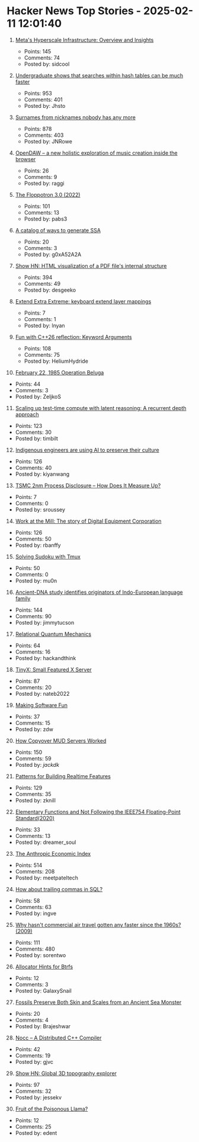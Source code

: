 # Hacker News Top Stories - 2025-02-11 12:01:40

1. [Meta's Hyperscale Infrastructure: Overview and Insights](https://cacm.acm.org/research/metas-hyperscale-infrastructure-overview-and-insights/)
   - Points: 145
   - Comments: 74
   - Posted by: sidcool

2. [Undergraduate shows that searches within hash tables can be much faster](https://www.quantamagazine.org/undergraduate-upends-a-40-year-old-data-science-conjecture-20250210/)
   - Points: 953
   - Comments: 401
   - Posted by: Jhsto

3. [Surnames from nicknames nobody has any more](https://blog.plover.com/lang/etym/nickname-names.html)
   - Points: 878
   - Comments: 403
   - Posted by: JNRowe

4. [OpenDAW – a new holistic exploration of music creation inside the browser](https://opendaw.studio/)
   - Points: 26
   - Comments: 9
   - Posted by: raggi

5. [The Floppotron 3.0 (2022)](https://silent.org.pl/home/2022/06/13/the-floppotron-3-0/)
   - Points: 101
   - Comments: 13
   - Posted by: pabs3

6. [A catalog of ways to generate SSA](https://bernsteinbear.com/blog/ssa/)
   - Points: 20
   - Comments: 3
   - Posted by: g0xA52A2A

7. [Show HN: HTML visualization of a PDF file's internal structure](https://github.com/desgeeko/pdfsyntax/blob/main/docs/browse.md)
   - Points: 394
   - Comments: 49
   - Posted by: desgeeko

8. [Extend Extra Extreme: keyboard extend layer mappings](https://dreymar.colemak.org/layers-extend.html)
   - Points: 7
   - Comments: 1
   - Posted by: lnyan

9. [Fun with C++26 reflection: Keyword Arguments](https://pydong.org/posts/KwArgs/)
   - Points: 108
   - Comments: 75
   - Posted by: HeliumHydride

10. [February 22, 1985 Operation Beluga](https://todayinhistory.blog/2024/02/22/february-22-1985-operation-beluga/)
   - Points: 44
   - Comments: 3
   - Posted by: ZeljkoS

11. [Scaling up test-time compute with latent reasoning: A recurrent depth approach](https://arxiv.org/abs/2502.05171)
   - Points: 123
   - Comments: 30
   - Posted by: timbilt

12. [Indigenous engineers are using AI to preserve their culture](https://www.nbcnews.com/tech/innovation/indigenous-engineers-are-using-ai-preserve-culture-rcna176012)
   - Points: 126
   - Comments: 40
   - Posted by: kiyanwang

13. [TSMC 2nm Process Disclosure – How Does It Measure Up?](https://semiwiki.com/semiconductor-services/techinsights/352972-iedm-2025-tsmc-2nm-process-disclosure-how-does-it-measure-up/)
   - Points: 7
   - Comments: 0
   - Posted by: sroussey

14. [Work at the Mill: The story of Digital Equipment Corporation](https://www.abortretry.fail/p/work-at-the-mill)
   - Points: 126
   - Comments: 50
   - Posted by: rbanffy

15. [Solving Sudoku with Tmux](https://willhbr.net/2024/12/27/solving-sudoku-with-tmux/)
   - Points: 50
   - Comments: 0
   - Posted by: mu0n

16. [Ancient-DNA study identifies originators of Indo-European language family](https://hms.harvard.edu/news/ancient-dna-study-identifies-originators-indo-european-language-family)
   - Points: 144
   - Comments: 90
   - Posted by: jimmytucson

17. [Relational Quantum Mechanics](https://plato.stanford.edu/entries/qm-relational/)
   - Points: 64
   - Comments: 16
   - Posted by: hackandthink

18. [TinyX: Small Featured X Server](https://github.com/tinycorelinux/tinyx)
   - Points: 87
   - Comments: 20
   - Posted by: nateb2022

19. [Making Software Fun](https://furbo.org/2025/02/07/making-software-fun/)
   - Points: 37
   - Comments: 15
   - Posted by: zdw

20. [How Copyover MUD Servers Worked](http://jackkelly.name/blog/archives/2025/02/06/how_copyover_mud_servers_worked/)
   - Points: 150
   - Comments: 59
   - Posted by: _jackdk_

21. [Patterns for Building Realtime Features](https://zknill.io/posts/patterns-for-building-realtime/)
   - Points: 129
   - Comments: 35
   - Posted by: zknill

22. [Elementary Functions and Not Following the IEEE754 Floating-Point Standard(2020)](http://www.hlsl.co.uk/blog/2020/1/29/ieee754-is-not-followed)
   - Points: 33
   - Comments: 13
   - Posted by: dreamer_soul

23. [The Anthropic Economic Index](https://www.anthropic.com/news/the-anthropic-economic-index)
   - Points: 514
   - Comments: 208
   - Posted by: meetpateltech

24. [How about trailing commas in SQL?](http://peter.eisentraut.org/blog/2025/02/11/how-about-trailing-commas-in-sql)
   - Points: 58
   - Comments: 63
   - Posted by: ingve

25. [Why hasn't commercial air travel gotten any faster since the 1960s? (2009)](https://engineering.mit.edu/engage/ask-an-engineer/why-hasnt-commercial-air-travel-gotten-any-faster-since-the-1960s/)
   - Points: 111
   - Comments: 480
   - Posted by: sorentwo

26. [Allocator Hints for Btrfs](https://wiki.tnonline.net/w/Btrfs/Allocator_Hints)
   - Points: 12
   - Comments: 3
   - Posted by: GalaxySnail

27. [Fossils Preserve Both Skin and Scales from an Ancient Sea Monster](https://www.nytimes.com/2025/02/06/science/plesiosaur-fossils-skin-scales.html)
   - Points: 20
   - Comments: 4
   - Posted by: Brajeshwar

28. [Nocc – A Distributed C++ Compiler](https://github.com/VKCOM/nocc)
   - Points: 42
   - Comments: 19
   - Posted by: gjvc

29. [Show HN: Global 3D topography explorer](https://topography.jessekv.com)
   - Points: 97
   - Comments: 32
   - Posted by: jessekv

30. [Fruit of the Poisonous Llama?](https://shkspr.mobi/blog/2023/07/fruit-of-the-poisonous-llama/)
   - Points: 12
   - Comments: 25
   - Posted by: edent

